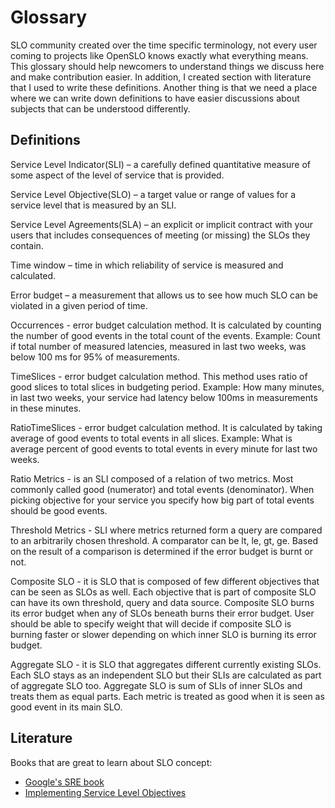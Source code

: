 # Glossary

SLO community created over the time specific terminology, not every user coming to projects like OpenSLO knows exactly what
everything means. This glossary should help newcomers to understand things we discuss here and make contribution easier.
In addition, I created section with literature that I used to write these definitions.
Another thing is that we need a place where we can write down definitions to have easier discussions about
subjects that can be understood differently.

## Definitions

Service Level Indicator(SLI) – a carefully defined quantitative measure of some aspect of the level of service that is
provided.

Service Level Objective(SLO) – a target value or range of values for a service level that is measured by an SLI.

Service Level Agreements(SLA) – an explicit or implicit contract with your users that includes consequences of
meeting (or missing) the SLOs they contain.

Time window – time in which reliability of service is measured and calculated.

Error budget – a measurement that allows us to see how much SLO can be violated in a given period of time.

Occurrences - error budget calculation method. It is calculated by counting the number of good events in the total count
of the events. Example: Count if total number of measured latencies, measured in last two weeks, was below 100 ms for 95%
of measurements.

TimeSlices - error budget calculation method. This method uses ratio of good slices to total slices in budgeting
period. Example: How many minutes, in last two weeks, your service had latency below 100ms in measurements in these minutes.

RatioTimeSlices - error budget calculation method. It is calculated by taking average of good events to total
events in all slices. Example: What is average percent of good events to total events in every minute for last two weeks.

Ratio Metrics - is an SLI composed of a relation of two metrics. Most commonly called good (numerator) and total
events (denominator). When picking objective for your service you specify how big part of total events should be good events.

Threshold Metrics - SLI where metrics returned form a query are compared to an arbitrarily chosen threshold. A comparator
can be lt, le, gt, ge. Based on the result of a comparison is determined if the error budget is burnt or not.

Composite SLO - it is SLO that is composed of few different objectives that can be seen as SLOs as well.
Each objective that is part of composite SLO can have its own threshold, query and data source. Composite SLO burns its
error budget when any of SLOs beneath burns their error budget. User should be able to specify weight that will decide
if composite SLO is burning faster or slower depending on which inner SLO is burning its error budget.

Aggregate SLO - it is SLO that aggregates different currently existing SLOs. Each SLO stays as an independent SLO but
their SLIs are calculated as part of aggregate SLO too. Aggregate SLO is sum of SLIs of inner SLOs and treats them
as equal parts. Each metric is treated as good when it is seen as good event in its main SLO.

## Literature

Books that are great to learn about SLO concept:

- [Google's SRE book](https://sre.google/sre-book/table-of-contents/)
- [Implementing Service Level Objectives](https://www.oreilly.com/library/view/implementing-service-level/9781492076803/)
